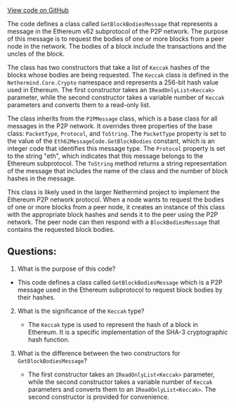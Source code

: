 [View code on GitHub](https://github.com/NethermindEth/nethermind/src/Nethermind/Nethermind.Network/P2P/Subprotocols/Eth/V62/Messages/GetBlockBodiesMessage.cs)

The code defines a class called `GetBlockBodiesMessage` that represents a message in the Ethereum v62 subprotocol of the P2P network. The purpose of this message is to request the bodies of one or more blocks from a peer node in the network. The bodies of a block include the transactions and the uncles of the block.

The class has two constructors that take a list of `Keccak` hashes of the blocks whose bodies are being requested. The `Keccak` class is defined in the `Nethermind.Core.Crypto` namespace and represents a 256-bit hash value used in Ethereum. The first constructor takes an `IReadOnlyList<Keccak>` parameter, while the second constructor takes a variable number of `Keccak` parameters and converts them to a read-only list.

The class inherits from the `P2PMessage` class, which is a base class for all messages in the P2P network. It overrides three properties of the base class: `PacketType`, `Protocol`, and `ToString`. The `PacketType` property is set to the value of the `Eth62MessageCode.GetBlockBodies` constant, which is an integer code that identifies this message type. The `Protocol` property is set to the string "eth", which indicates that this message belongs to the Ethereum subprotocol. The `ToString` method returns a string representation of the message that includes the name of the class and the number of block hashes in the message.

This class is likely used in the larger Nethermind project to implement the Ethereum P2P network protocol. When a node wants to request the bodies of one or more blocks from a peer node, it creates an instance of this class with the appropriate block hashes and sends it to the peer using the P2P network. The peer node can then respond with a `BlockBodiesMessage` that contains the requested block bodies.
## Questions: 
 1. What is the purpose of this code?
   - This code defines a class called `GetBlockBodiesMessage` which is a P2P message used in the Ethereum subprotocol to request block bodies by their hashes.

2. What is the significance of the `Keccak` type?
   - The `Keccak` type is used to represent the hash of a block in Ethereum. It is a specific implementation of the SHA-3 cryptographic hash function.

3. What is the difference between the two constructors for `GetBlockBodiesMessage`?
   - The first constructor takes an `IReadOnlyList<Keccak>` parameter, while the second constructor takes a variable number of `Keccak` parameters and converts them to an `IReadOnlyList<Keccak>`. The second constructor is provided for convenience.